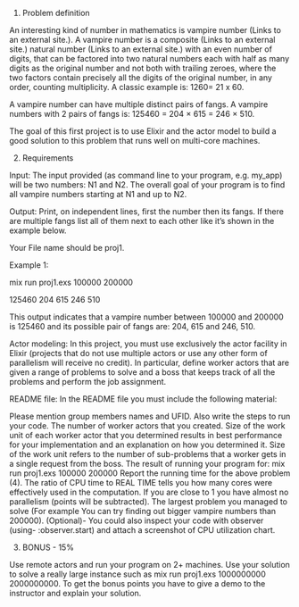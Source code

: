 1. Problem definition

An interesting kind of number in mathematics is vampire number (Links to an external site.). A vampire number is a composite (Links to an external site.) natural number (Links to an external site.) with an even number of digits, that can be factored into two natural numbers each with half as many digits as the original number and not both with trailing zeroes, where the two factors contain precisely all the digits of the original number, in any order, counting multiplicity.  A classic example is: 1260= 21 x 60.

A vampire number can have multiple distinct pairs of fangs. A vampire numbers with 2 pairs of fangs is: 125460 = 204 × 615 = 246 × 510.

The goal of this first project is to use Elixir and the actor model to build a good solution to this problem that runs well on multi-core machines.

 

2. Requirements

Input: The input provided (as command line to your program, e.g. my_app) will be two numbers: N1 and N2. The overall goal of your program is to find all vampire numbers starting at N1 and up to N2.

Output: Print, on independent lines, first the number then its fangs. If there are multiple fangs list all of them next to each other like it’s shown in the example below.

Your File name should be proj1.

Example 1:

mix run proj1.exs 100000 200000

125460 204 615 246 510

This output indicates that a vampire number between 100000 and 200000 is 125460 and its possible pair of fangs are: 204, 615 and 246, 510.

 

Actor modeling: In this project, you must use exclusively the actor facility in Elixir (projects that do not use multiple actors or use any other form of parallelism will receive no credit). In particular, define worker actors that are given a range of problems to solve and a boss that keeps track of all the problems and perform the job assignment.

 

README file: In the README file you must include the following material:

Please mention group members names and UFID. Also write the steps to run your code.
The number of worker actors that you created.
Size of the work unit of each worker actor that you determined results in best performance for your implementation and an explanation on how you determined it. Size of the work unit refers to the number of sub-problems that a worker gets in a single request from the boss.
The result of running your program for: mix run proj1.exs 100000 200000
Report the running time for the above problem (4). The ratio of CPU time to REAL TIME tells you how many cores were effectively used in the computation. If you are close to 1 you have almost no parallelism (points will be subtracted).
The largest problem you managed to solve (For example You can try finding out bigger vampire numbers than 200000).
(Optional)- You could also inspect your code with observer (using- :observer.start) and attach a screenshot of CPU utilization chart.
 

3. BONUS - 15%

Use remote actors and run your program on 2+ machines. Use your solution to solve a really large instance such as mix run proj1.exs 1000000000 2000000000. To get the bonus points you have to give a demo to the instructor and explain your solution.